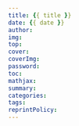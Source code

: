 ```yaml
---
title: {{ title }}
date: {{ date }}
author:
img:
top:
cover:
coverImg:
password:
toc:
mathjax:
summary:
categories:
tags:
reprintPolicy:
---
```

